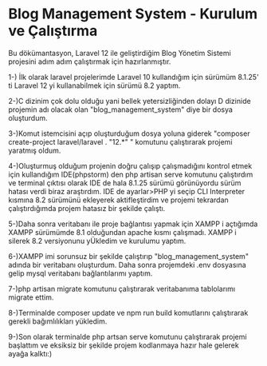 # Blog Management System - Kurulum ve Çalıştırma

Bu dökümantasyon, Laravel 12 ile geliştirdiğim Blog Yönetim Sistemi projesini adım adım çalıştırmak için hazırlanmıştır.

1-) İlk olarak laravel projelerimde Laravel 10 kullandığım için sürümüm 8.1.25' ti
Laravel 12 yi kullanabilmek için sürümü 8.2 yaptım.

2-)C dizinim çok dolu olduğu yani bellek yetersizliğinden dolayı D dizinide projemin adı olacak olan 
"blog_management_system" diye bir dosya oluşturdum.

3-)Komut istemcisini açıp oluşturduğum dosya yoluna giderek "composer create-project laravel/laravel . "12.*" 
" komutunu çalıştırarak projemi yaratmış oldum.

4-)Oluşturmuş olduğum projenin doğru çalışıp çalışmadığını kontrol etmek için kullandığım IDE(phpstorm) den 
php artisan serve komutunu çalıştırdım ve terminal çıktısı olarak IDE de hala 8.1.25 sürümü görünüyordu 
sürüm hatası verdi biraz araştırdım. IDE de ayarlar>PHP yi seçip CLI Interpreter kısmına 8.2 sürümünü ekleyerek
aktifleştirdim ve projemi tekrardan çalıştırdığımda projem hatasız bir şekilde çalıştı.

5-)Daha sonra veritabanı ile proje bağlantısı yapmak için XAMPP i açtığımda XAMPP sürümümde 8.1 
olduğundan apache kısmı çalışmadı. XAMPP i silerek 8.2 versiyonunu yÜkledim ve kurulumu yaptım.

6-)XAMPP imi sorunsuz bir şekilde çalıştırıp "blog_management_system" adında bir veritabanı oluşturdum.
Daha sonra projemdeki .env dosyasına gelip mysql veritabanı bağlantılarımı yaptım.

7-)php artisan migrate komutunu çalıştırarak veritabanıma tablolarımı migrate ettim. 

8-)Terminalde composer update ve npm run build komutlarını çalıştırarak gerekli bağımlılıkları yükledim.

9-)Son olarak terminalde php artsan serve komutunu çalıştırarak projemi başlattım ve eksiksiz bir şekilde projem
kodlanmaya hazır hale gelerek ayağa kalktı:)

